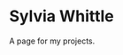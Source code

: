 <html>
<head>
<link rel="shortcut icon" type="image/x-icon" href="ProfileImage.ico">
  <link rel="stylesheet" href="style.css">
</head>
<body>
<h1>Sylvia Whittle</h1>
<p>A page for my projects.</p>
  <canvas  id="canvas">
  <script src = "PendulumScript.js"></script>
</body>
</html>

